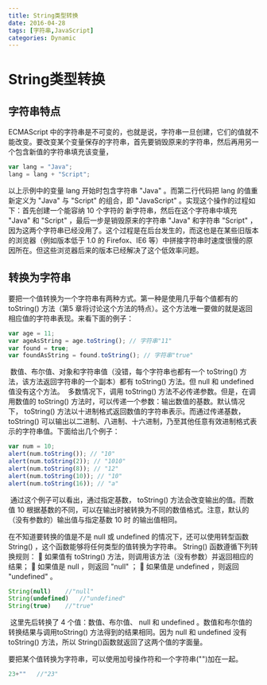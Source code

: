 ```yaml
---
title: String类型转换
date: 2016-04-28
tags: [字符串,JavaScript]
categories: Dynamic
---
```


# String类型转换

## 字符串特点

ECMAScript 中的字符串是不可变的，也就是说，字符串一旦创建，它们的值就不能改变。要改变某个变量保存的字符串，首先要销毁原来的字符串，然后再用另一个包含新值的字符串填充该变量，

```javascript
var lang = "Java";
lang = lang + "Script";
```

以上示例中的变量 lang 开始时包含字符串 "Java" 。而第二行代码把 lang 的值重新定义为 "Java"
与 "Script" 的组合，即 "JavaScript" 。实现这个操作的过程如下：首先创建一个能容纳 10 个字符的
新字符串，然后在这个字符串中填充 "Java" 和 "Script" ，最后一步是销毁原来的字符串 "Java" 和字符串 "Script" ，因为这两个字符串已经没用了。这个过程是在后台发生的，而这也是在某些旧版本的浏览器（例如版本低于 1.0 的 Firefox、IE6 等）中拼接字符串时速度很慢的原因所在。但这些浏览器后来的版本已经解决了这个低效率问题。

## 转换为字符串

要把一个值转换为一个字符串有两种方式。第一种是使用几乎每个值都有的 toString() 方法（第5 章将讨论这个方法的特点）。这个方法唯一要做的就是返回相应值的字符串表现。来看下面的例子：

```javascript
var age = 11;
var ageAsString = age.toString(); // 字符串"11"
var found = true;
var foundAsString = found.toString(); // 字符串"true"
```

​	数值、布尔值、对象和字符串值（没错，每个字符串也都有一个 toString() 方法，该方法返回字符串的一个副本）都有 toString() 方法。但 null 和 undefined 值没有这个方法。
​	多数情况下，调用 toString() 方法不必传递参数。但是，在调用数值的 toString() 方法时，可以传递一个参数：输出数值的基数。默认情况下， toString() 方法以十进制格式返回数值的字符串表示。而通过传递基数， toString() 可以输出以二进制、八进制、十六进制，乃至其他任意有效进制格式表示的字符串值。下面给出几个例子：
```javascript
var num = 10;
alert(num.toString()); // "10"
alert(num.toString(2)); // "1010"
alert(num.toString(8)); // "12"
alert(num.toString(10)); // "10"
alert(num.toString(16)); // "a"
```

​	通过这个例子可以看出，通过指定基数， toString() 方法会改变输出的值。而数值 10 根据基数的不同，可以在输出时被转换为不同的数值格式。注意，默认的（没有参数的）输出值与指定基数 10 时
的输出值相同。

在不知道要转换的值是不是 null 或 undefined 的情况下，还可以使用转型函数 String() ，这个函数能够将任何类型的值转换为字符串。 String() 函数遵循下列转换规则：
  如果值有 toString() 方法，则调用该方法（没有参数）并返回相应的结果；
  如果值是 null ，则返回 "null" ；
  如果值是 undefined ，则返回 "undefined" 。

```javascript
String(null)	//"null"
String(undefined)	//"undefined"
String(true)	//"true"
```

​	这里先后转换了 4 个值：数值、布尔值、 null 和 undefined 。数值和布尔值的转换结果与调用toString() 方法得到的结果相同。因为 null 和 undefined 没有 toString() 方法，所以 String()函数就返回了这两个值的字面量。

​	要把某个值转换为字符串，可以使用加号操作符和一个字符串("")加在一起。

```javascript
23+""	//"23"
```











